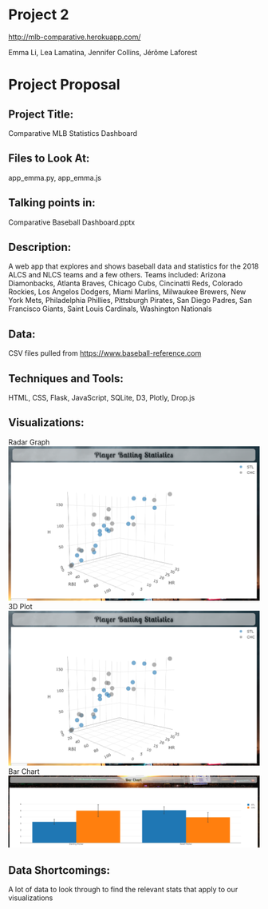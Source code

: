 # Project 2

http://mlb-comparative.herokuapp.com/

Emma Li, Lea Lamatina, Jennifer Collins, Jérôme Laforest

# Project Proposal 
## Project Title:
Comparative MLB Statistics Dashboard

## Files to Look At:
app_emma.py, app_emma.js

## Talking points in:
Comparative Baseball Dashboard.pptx

## Description:
A web app that explores and shows baseball data and statistics for the 2018 ALCS and NLCS teams and a few others. Teams included: Arizona Diamonbacks, Atlanta Braves, Chicago Cubs, Cincinatti Reds, Colorado Rockies, Los Angelos Dodgers,  Miami Marlins, Milwaukee Brewers, New York Mets, Philadelphia Phillies, Pittsburgh Pirates, San Diego Padres, San Francisco Giants, Saint Louis Cardinals, Washington Nationals

## Data:
CSV files pulled from https://www.baseball-reference.com

## Techniques and Tools:
HTML, CSS, Flask, JavaScript, SQLite, D3, Plotly, Drop.js

## Visualizations:
Radar Graph
![Radar Graph](https://github.com/LeaLamatina/Project-2/blob/master/Images/3DPlot.png)
3D Plot
![3D Plot](https://github.com/LeaLamatina/Project-2/blob/master/Images/3DPlot.png)
Bar Chart
![Bar Chart](https://github.com/LeaLamatina/Project-2/blob/master/Images/BarChart.png)

## Data Shortcomings:
A lot of data to look through to find the relevant stats that apply to our visualizations